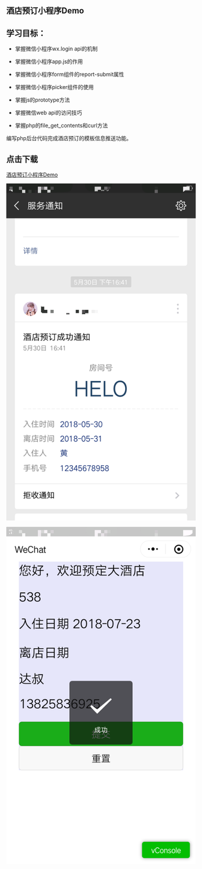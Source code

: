 ## 酒店预订小程序Demo

## 学习目标：

- 掌握微信小程序wx.login api的机制
- 掌握微信小程序app.js的作用
- 掌握微信小程序form组件的report-submit属性
- 掌握微信小程序picker组件的使用
- 掌握js的prototype方法

- 掌握微信web api的访问技巧
- 掌握php的file_get_contents和curl方法

编写php后台代码完成酒店预订的模板信息推送功能。

## 点击下载

[酒店预订小程序Demo](https://files.cnblogs.com/files/dashucoding/%E9%85%92%E5%BA%97%E9%A2%84%E8%AE%A2%E5%B0%8F%E7%A8%8B%E5%BA%8FDemo.rar)

![效果展示1](4.png)

![效果展示2](5.png)
